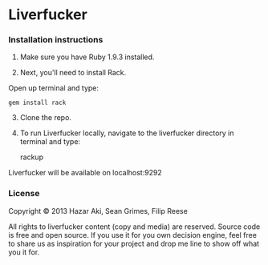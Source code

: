 # Liverfucker

### Installation instructions

1. Make sure you have Ruby 1.9.3 installed.

2. Next, you'll need to install Rack.

Open up terminal and type:

    gem install rack

3. Clone the repo.

4. To run Liverfucker locally, navigate to the liverfucker directory in terminal and type:

    rackup

Liverfucker will be available on localhost:9292

### License

Copyright © 2013 Hazar Aki, Sean Grimes, Filip Reese

All rights to liverfucker content (copy and media) are reserved. Source code is free and open source. If you use it for you own decision engine, feel free to share us as inspiration for your project and drop me line to show off what you it for.
